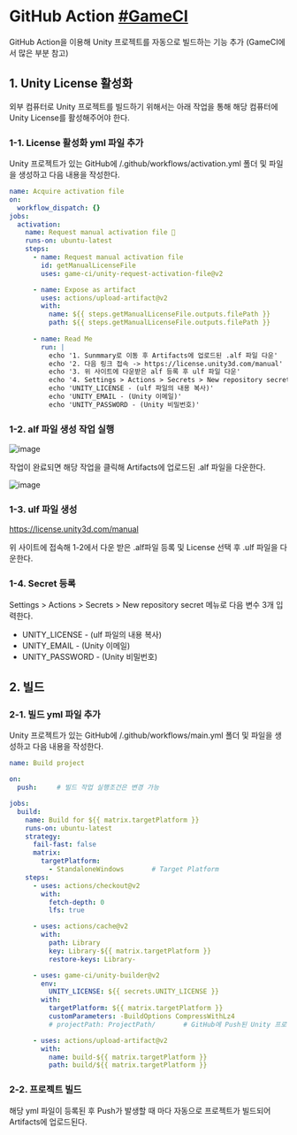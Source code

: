 # GitHub Action [#GameCI](https://game.ci/docs/github/getting-started)
GitHub Action을 이용해 Unity 프로젝트를 자동으로 빌드하는 기능 추가 (GameCI에서 많은 부분 참고)

## 1. Unity License 활성화
외부 컴퓨터로 Unity 프로젝트를 빌드하기 위해서는 아래 작업을 통해 해당 컴퓨터에 Unity License를 활성해주어야 한다.

### 1-1. License 활성화 yml 파일 추가
Unity 프로젝트가 있는 GitHub에 /.github/workflows/activation.yml 폴더 및 파일을 생성하고 다음 내용을 작성한다.
``` yml
name: Acquire activation file
on:
  workflow_dispatch: {}
jobs:
  activation:
    name: Request manual activation file 🔑
    runs-on: ubuntu-latest
    steps:
      - name: Request manual activation file
        id: getManualLicenseFile
        uses: game-ci/unity-request-activation-file@v2

      - name: Expose as artifact
        uses: actions/upload-artifact@v2
        with:
          name: ${{ steps.getManualLicenseFile.outputs.filePath }}
          path: ${{ steps.getManualLicenseFile.outputs.filePath }}
          
      - name: Read Me
        run: |
          echo '1. Sunmmary로 이동 후 Artifacts에 업로드된 .alf 파일 다운'
          echo '2. 다음 링크 접속 -> https://license.unity3d.com/manual'
          echo '3. 위 사이트에 다운받은 alf 등록 후 ulf 파일 다운'
          echo '4. Settings > Actions > Secrets > New repository secret (아래 3개 변수 추가)'
          echo 'UNITY_LICENSE - (ulf 파일의 내용 복사)'
          echo 'UNITY_EMAIL - (Unity 이메일)'
          echo 'UNITY_PASSWORD - (Unity 비밀번호)'
```
### 1-2. alf 파일 생성 작업 실행
![image](https://user-images.githubusercontent.com/37904040/187933147-0f2b1fc9-ead1-4ada-ba57-ac79c17b7225.png)

작업이 완료되면 해당 작업을 클릭해 Artifacts에 업로드된 .alf 파일을 다운한다.

![image](https://user-images.githubusercontent.com/37904040/187934153-27ac23cb-8745-4912-8340-eff82fb76984.png)

### 1-3. ulf 파일 생성
https://license.unity3d.com/manual

위 사이트에 접속해 1-2에서 다운 받은 .alf파일 등록 및 License 선택 후 .ulf 파일을 다운한다.

### 1-4. Secret 등록
Settings > Actions > Secrets > New repository secret 메뉴로 다음 변수 3개 입력한다.
- UNITY_LICENSE - (ulf 파일의 내용 복사)
- UNITY_EMAIL - (Unity 이메일)
- UNITY_PASSWORD - (Unity 비밀번호)

## 2. 빌드

### 2-1. 빌드 yml 파일 추가
Unity 프로젝트가 있는 GitHub에 /.github/workflows/main.yml 폴더 및 파일을 생성하고 다음 내용을 작성한다.
``` yml
name: Build project

on:
  push:     # 빌드 작업 실행조건은 변경 가능

jobs:
  build:
    name: Build for ${{ matrix.targetPlatform }}
    runs-on: ubuntu-latest
    strategy:
      fail-fast: false
      matrix:
        targetPlatform:
          - StandaloneWindows       # Target Platform
    steps:
      - uses: actions/checkout@v2
        with:
          fetch-depth: 0
          lfs: true

      - uses: actions/cache@v2
        with:
          path: Library
          key: Library-${{ matrix.targetPlatform }}
          restore-keys: Library-

      - uses: game-ci/unity-builder@v2
        env:
          UNITY_LICENSE: ${{ secrets.UNITY_LICENSE }}
        with:
          targetPlatform: ${{ matrix.targetPlatform }}
          customParameters: -BuildOptions CompressWithLz4
          # projectPath: ProjectPath/       # GitHub에 Push된 Unity 프로젝트의 경로가 최상위가 아니리면 설정 필요 

      - uses: actions/upload-artifact@v2
        with:
          name: build-${{ matrix.targetPlatform }}
          path: build/${{ matrix.targetPlatform }}
```

### 2-2. 프로젝트 빌드
해당 yml 파일이 등록된 후 Push가 발생할 때 마다 자동으로 프로젝트가 빌드되어 Artifacts에 업로드된다.